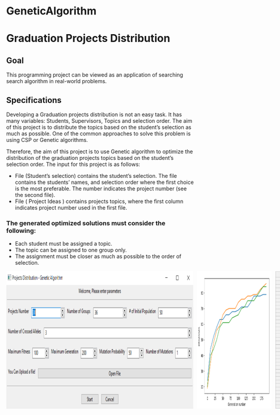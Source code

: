 # GeneticAlgorithm
  <h1>Graduation Projects Distribution</h1>
  <h2>Goal</h2>
  <p>This programming project can be viewed as an application of searching search algorithm in real-world problems.</p>
  <h2>Specifications</h2>
  <p>Developing a Graduation projects distribution is not an easy task. It has many variables: Students, Supervisors, Topics and selection order. The aim of this project is to distribute the topics based on the student’s selection as much as possible. One of the common approaches to solve this problem is using CSP or Genetic algorithms.</p>
  <p>Therefore, the aim of this project is to use Genetic algorithm to optimize the distribution of the graduation projects topics based on the student’s selection order. The input for this project is as follows:</p>
  <ul>
    <li>File (Student’s selection) contains the student’s selection. The file contains the students’ names, and selection order where the first choice is the most preferable. The number indicates the project number (see the second file).</li>
    <li>File ( Project Ideas ) contains projects topics, where the first column indicates project number used in the first file.</li>
  </ul>
  <h3>The generated optimized solutions must consider the following:</h3>
  <ul>
    <li>Each student must be assigned a topic.</li>
    <li>The topic can be assigned to one group only.</li>
    <li>The assignment must be closer as much as possible to the order of selection.</li>
  </ul>

<div style="display: flex;">
  <img src="screenshots/config.PNG" alt="Login" width="500" style="margin-right: 10px;">
  <img src="screenshots/res.PNG" alt="MAP" width="200" style="margin-right: 10px;">
  <img src="screenshots/groups.PNG" alt="DESC" width="200" style="margin-right: 10px;">
</div>

